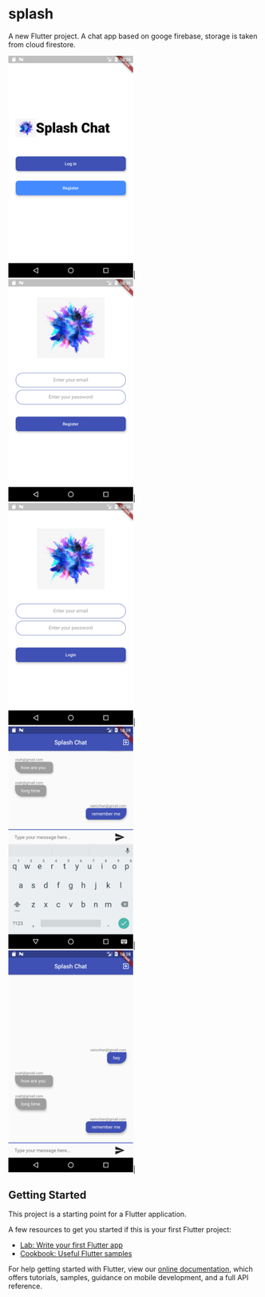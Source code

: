 # splash

A new Flutter project.
A chat app based on googe firebase, storage is taken from cloud firestore.

<img src ="screenshots/0.png" width="250">|<img src ="screenshots/1.png" width="250">|<img src ="screenshots/2.png" width="250">|
<img src ="screenshots/3.png" width="250">|<img src ="screenshots/4.png" width="250">|

## Getting Started

This project is a starting point for a Flutter application.

A few resources to get you started if this is your first Flutter project:

- [Lab: Write your first Flutter app](https://flutter.dev/docs/get-started/codelab)
- [Cookbook: Useful Flutter samples](https://flutter.dev/docs/cookbook)

For help getting started with Flutter, view our
[online documentation](https://flutter.dev/docs), which offers tutorials,
samples, guidance on mobile development, and a full API reference.
